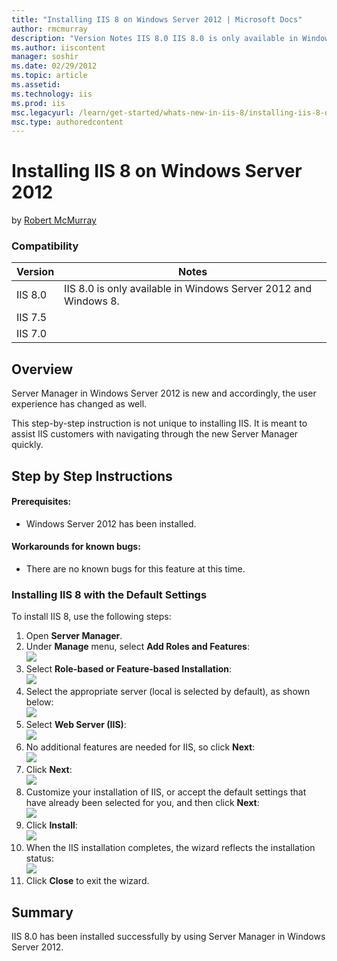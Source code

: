 ```yaml
---
title: "Installing IIS 8 on Windows Server 2012 | Microsoft Docs"
author: rmcmurray
description: "Version Notes IIS 8.0 IIS 8.0 is only available in Windows Server 2012 and Windows 8. IIS 7.5 IIS 7.0 Contents Overview Step by Step Instructions Summary Ove..."
ms.author: iiscontent
manager: soshir
ms.date: 02/29/2012
ms.topic: article
ms.assetid: 
ms.technology: iis
ms.prod: iis
msc.legacyurl: /learn/get-started/whats-new-in-iis-8/installing-iis-8-on-windows-server-2012
msc.type: authoredcontent
---
```

Installing IIS 8 on Windows Server 2012
====================
by [Robert McMurray](https://github.com/rmcmurray)

### Compatibility


| Version | Notes |
| --- | --- |
| IIS 8.0 | IIS 8.0 is only available in Windows Server 2012 and Windows 8. |
| IIS 7.5 |
| IIS 7.0 |


<a id="TOC301258515"></a>

## Overview

Server Manager in Windows Server 2012 is new and accordingly, the user experience has changed as well.

This step-by-step instruction is not unique to installing IIS. It is meant to assist IIS customers with navigating through the new Server Manager quickly.

<a id="TOC301258517"></a>

## Step by Step Instructions

#### Prerequisites:

- Windows Server 2012 has been installed.

#### Workarounds for known bugs:

- There are no known bugs for this feature at this time.

### Installing IIS 8 with the Default Settings

To install IIS 8, use the following steps:

1. Open **Server Manager**.
2. Under **Manage** menu, select **Add Roles and Features**:  
    [![](installing-iis-8-on-windows-server-2012/_static/image3.png)](installing-iis-8-on-windows-server-2012/_static/image1.png)
3. Select **Role-based or Feature-based Installation**:  
    [![](installing-iis-8-on-windows-server-2012/_static/image7.png)](installing-iis-8-on-windows-server-2012/_static/image5.png)
4. Select the appropriate server (local is selected by default), as shown below:  
    [![](installing-iis-8-on-windows-server-2012/_static/image11.png)](installing-iis-8-on-windows-server-2012/_static/image9.png)
5. Select **Web Server (IIS)**:  
    [![](installing-iis-8-on-windows-server-2012/_static/image15.png)](installing-iis-8-on-windows-server-2012/_static/image13.png)
6. No additional features are needed for IIS, so click **Next**:  
    [![](installing-iis-8-on-windows-server-2012/_static/image19.png)](installing-iis-8-on-windows-server-2012/_static/image17.png)
7. Click **Next**:  
    [![](installing-iis-8-on-windows-server-2012/_static/image23.png)](installing-iis-8-on-windows-server-2012/_static/image21.png)
8. Customize your installation of IIS, or accept the default settings that have already been selected for you, and then click **Next**:  
    [![](installing-iis-8-on-windows-server-2012/_static/image27.png)](installing-iis-8-on-windows-server-2012/_static/image25.png)
9. Click **Install**:  
    [![](installing-iis-8-on-windows-server-2012/_static/image31.png)](installing-iis-8-on-windows-server-2012/_static/image29.png)
10. When the IIS installation completes, the wizard reflects the installation status:  
    [![](installing-iis-8-on-windows-server-2012/_static/image35.png)](installing-iis-8-on-windows-server-2012/_static/image33.png)
11. Click **Close** to exit the wizard.

<a id="TOC301258518"></a>

## Summary

IIS 8.0 has been installed successfully by using Server Manager in Windows Server 2012.